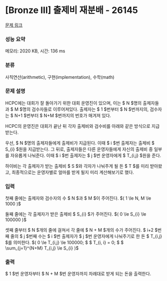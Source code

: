 # [Bronze III] 출제비 재분배 - 26145 

[문제 링크](https://www.acmicpc.net/problem/26145) 

### 성능 요약

메모리: 2020 KB, 시간: 136 ms

### 분류

사칙연산(arithmetic), 구현(implementation), 수학(math)

### 문제 설명

<p>HCPC에는 대회가 잘 돌아가기 위한 대회 운영진이 있으며, 이는 $ N $명의 출제자들과 $ M $명의 검수자들로 이루어져있다. 출제자는 $ 1 $번부터 $ N $번까지의, 검수자는 $ N+1 $번부터 $ N+M $번까지의 번호가 매겨져 있다.</p>

<p>HCPC의 운영진은 대회가 끝난 뒤 각자 출제비와 검수비를 아래와 같은 방식으로 지급받는다.</p>

<p>우선, $ N $명의 출제자들에게 출제비가 지급된다. 이때 $ i $번 출제자는 출제비 $ S_{i} $원을 지급받는다. 그 뒤로, 출제자들은 다른 운영자들에게 자신의 출제비 중 일부를 자유롭게 나눠준다. 이때 $ i $번 출제자는 $ j $번 운영자에게 $ T_{i,j} $원을 준다.</p>

<p>하이비는 각 출제자가 받는 출제비 $ S $와 각자가 나눠주게 될 돈 $ T $를 미리 받아왔고, 최종적으로는 운영자별로 얼마를 받게 될지 미리 계산해보기로 했다.</p>

### 입력 

 <p>첫째 줄에는 출제자와 검수자의 수 $ N $과 $ M $이 주어진다. $( 1 \le N, M \le 1000 )$</p>

<p>둘째 줄에는 각 출제자가 받은 출제비 $ S_{i} $가 주어진다. $( 0 \le S_{i} \le 100000 )$</p>

<p>셋째 줄부터 $ N $개의 줄에 걸쳐서 각 줄에 $ N + M $개의 수가 주어진다. $ i+2 $번째 줄의 $ j $번째 수는 $ i $번 출제자가 $ j $번 운영자에게 나눠주기로 한 돈 $ T_{i,j} $를 의미한다. $( 0 \le T_{i,j} \le 100000; $ $ T_{i, i} = 0; $ $ \sum_{j=1}^{N+M} T_{i,j} \le S_{i} )$</p>

### 출력 

 <p>$ 1 $번 운영자부터 $ N + M $번 운영자까지 차례대로 받게 되는 돈을 출력한다.</p>

